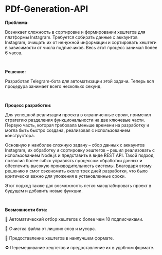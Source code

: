 # PDf-Generation-API

**Проблема:**


Возникает сложность в сортировке и формировании хештегов для платформы Instagram. Требуется собирать данные с аккаунтов Instagram, очищать их от ненужной информации и сортировать хештеги в зависимости от числа подписчиков. Весь этот процесс занимал более 6 часов.

</br>

**Решение:**


Разработал Telegram-бота для автоматизации этой задачи. Теперь вся процедура занимает всего несколько секунд.  

</br>

**Процесс разработки:**

Для успешной реализации проекта в ограниченные сроки, применил стратегию разделения функциональности на две ключевые части. Первую часть, которая требовала меньше времени на разработку и могла быть быстро создана, реализовал с использованием конструктора.

Основную и наиболее сложную задачу – сбор данных с аккаунтов Instagram, их обработку и сортировку хештегов – решил реализовать с использованием Node.js и представить в виде REST API. Такой подход позволил более гибко управлять процессом обработки данных и обеспечить высокую производительность системы. Благодаря этому решению я смог сэкономить около трех дней разработки, что было критически важно для уложения в установленные сроки.

Этот подход также дал возможность легко масштабировать проект в будущем и добавить новые функции.

</br>

**Возможности бота:**

🔎 Автоматический отбор хештегов с более чем 10 подписчиками.

🧹 Очистка файла от лишних слов и мусора.

💎 Предоставление хештегов в наилучшем формате.

♻️ Перемешивание хештегов и предоставление их в удобном формате.
